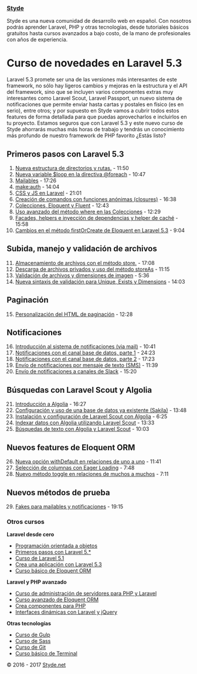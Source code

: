 ### [Styde](https://styde.net/)

Styde es una nueva comunidad de desarrollo web en español. Con nosotros podrás aprender Laravel, PHP y otras tecnologías, desde tutoriales básicos gratuitos hasta cursos avanzados a bajo costo, de la mano de profesionales con años de experiencia.

# Curso de novedades en Laravel 5.3
Laravel 5.3 promete ser una de las versiones más interesantes de este framework, no sólo hay ligeros cambios y mejoras en la estructura y el API del framework, sino que se incluyen varios componentes extras muy interesantes como Laravel Scout, Laravel Passport, un nuevo sistema de notificaciones que permite enviar hasta cartas y postales en físico (es en serio), entre otros; y por supuesto en Styde vamos a cubrir todos estos features de forma detallada para que puedas aprovecharlos e incluirlos en tu proyecto. Estamos seguros que con Laravel 5.3 y este nuevo curso de Styde ahorrarás muchas más horas de trabajo y tendrás un conocimiento más profundo de nuestro framework de PHP favorito ¿Estás listo?

## Primeros pasos con Laravel 5.3

1. [Nueva estructura de directorios y rutas.](https://styde.net/cambios-en-la-estructura-de-carpetas-y-rutas-en-laravel-5-3/) - 11:50
2. [Nueva variable $loop en la directiva @foreach](https://styde.net/la-nueva-variable-loop-en-la-directiva-foreach-de-blade//) - 10:47
3. [Mailables](https://styde.net/enviar-emails-con-mailables-en-laravel-5-3/) - 17:26
4. [make:auth](https://styde.net/registro-login-y-recuperacion-de-contrasena-con-makeauth-en-laravel-5-3/) - 14:04
5. [CSS y JS en Laravel](https://styde.net/javascript-y-css-en-laravel-5-3-con-elixir-gulp-y-webpack/) - 21:01
6. [Creación de comandos con funciones anónimas (closures)](https://styde.net/creacion-de-comandos-a-traves-de-funciones-anonimas-o-closures-en-laravel-5-3/) - 16:38
7. [Colecciones, Eloquent y Fluent](https://styde.net/colecciones-con-fluent-el-constructor-de-consultas-sql-de-laravel/) - 12:43
8. [Uso avanzado del método where en las Colecciones](https://styde.net/uso-avanzado-del-metodo-where-en-las-colecciones-en-laravel-5-3/) - 12:29
9. [Facades, helpers e inyección de dependencias y helper de caché](https://styde.net/facades-vs-helpers-vs-inyeccion-de-dependencias-y-helper-de-cache-en-laravel-5-3/) - 15:58
10. [Cambios en el método firstOrCreate de Eloquent en Laravel 5.3](https://styde.net/cambios-en-el-metodo-firstorcreate-de-eloquent-en-laravel-5-3/) - 9:04

## Subida, manejo y validación de archivos

11. [Almacenamiento de archivos con el método store.](https://styde.net/almacenamiento-de-archivos-en-laravel-5-3-con-el-metodo-store/) - 17:08
12. [Descarga de archivos privados y uso del método storeAs](https://styde.net/descarga-y-proteccion-de-archivos-en-laravel-5-3/) - 11:15
13. [Validación de archivos y dimensiones de imagen](https://styde.net/validacion-de-imagenes-con-la-nueva-regla-dimensions-de-laravel-5-3/) - 5:36
14. [Nueva sintaxis de validación para Unique, Exists y Dimensions](https://styde.net/nueva-sintaxis-para-las-reglas-de-validacion-dimensions-exists-unique-in-y-not_in-en-laravel-5-3/) - 14:03

## Paginación

15. [Personalización del HTML de paginación](https://styde.net/personalizacion-del-html-de-paginacion-con-blade-en-laravel-5-3/) - 12:28

## Notificaciones

16. [Introducción al sistema de notificaciones (via mail)](https://styde.net/introduccion-al-nuevo-sistema-de-notificaciones-de-laravel-5-3/) - 10:41
17. [Notificaciones con el canal base de datos, parte 1](https://styde.net/uso-del-sistema-de-notificaciones-en-la-base-de-datos-en-laravel-5-3-parte-1/) - 24:23
18. [Notificaciones con el canal base de datos, parte 2](https://styde.net/uso-de-sistema-de-notificaciones-en-la-base-de-datos-en-laravel-5-3-parte-2/) - 17:23
19. [Envío de notificaciones por mensaje de texto (SMS)](https://styde.net/notificaciones-por-mensaje-de-texto-sms-con-nexmo-en-laravel-5-3/) - 11:39
20. [Envío de notificaciones a canales de Slack](https://styde.net/envio-de-notificaciones-por-slack-en-laravel-5-3/) - 15:20

## Búsquedas con Laravel Scout y Algolia

21. [Introducción a Algolia](https://styde.net/introduccion-a-algolia/) - 16:27
22. [Configuración y uso de una base de datos ya existente (Sakila)](https://styde.net/configuracion-y-uso-de-una-base-de-datos-ya-existente-en-laravel-5-3/) - 13:48
23. [Instalación y configuración de Laravel Scout con Algolia](https://styde.net/instalacion-y-configuracion-de-laravel-scout-con-algolia-en-laravel-5-3/) - 6:25
24. [Indexar datos con Algolia utilizando Laravel Scout](https://styde.net/indexar-datos-en-algolia-con-laravel-scout-en-laravel-5-3/) - 13:33
25. [Búsquedas de texto con Algolia y Laravel Scout](https://styde.net/busquedas-de-texto-con-algolia-y-laravel-scout-en-laravel-5-3/) - 10:03

## Nuevos features de Eloquent ORM

26. [Nueva opción withDefault en relaciones de uno a uno](https://styde.net/metodo-with-default-en-las-relaciones-uno-a-uno-de-eloquent-en-laravel-5-3/) - 11:41
27. [Selección de columnas con Eager Loading](https://styde.net/seleccionar-columnas-especificas-con-eager-loading-en-laravel-5-3/) - 7:48
28. [Nuevo método toggle en relaciones de muchos a muchos](https://styde.net/uso-del-metodo-toggle-en-relaciones-de-muchos-a-muchos-de-laravel-5-3/) - 7:11

## Nuevos métodos de prueba

29. [Fakes para mailables y notificaciones](https://styde.net/uso-de-fakes-para-probar-mailables-y-notificaciones-con-phpunit-en-laravel-5-3/) - 19:15

### Otros cursos

**Laravel desde cero**
- [Programación orientada a objetos](https://styde.net/curso-de-programacion-orientada-a-objetos-con-php/)
- [Primeros pasos con Laravel 5.*](https://styde.net/curso-primeros-pasos-con-laravel-5/)
- [Curso de Laravel 5.1](https://styde.net/curso-introductorio-laravel-5-1/)
- [Crea una aplicación con Laravel 5.3](https://styde.net/curso-crea-una-aplicacion-con-laravel-5-3/)
- [Curso básico de Eloquent ORM](https://styde.net/curso-basico-de-eloquent-orm-con-laravel-5-1/)

**Laravel y PHP avanzado**
- [Curso de administración de servidores para PHP y Laravel](https://styde.net/curso-configuracion-administracion-de-servidores-php-laravel/)
- [Curso avanzado de Eloquent ORM](https://styde.net/curso-avanzado-de-eloquent-orm/)
- [Crea componentes para PHP](https://styde.net/curso-crea-componentes-para-php-y-laravel/)
- [Interfaces dinámicas con Laravel y jQuery](https://styde.net/curso-de-interfaces-dinamicas-con-laravel-y-jquery/)

**Otras tecnologías**
- [Curso de Gulp](https://styde.net/curso-gulp-y-herramientas-de-automatizacion/)
-	[Curso de Sass](https://styde.net/curso-de-sass/)
- [Curso de Git](https://styde.net/curso-de-git/)
- [Curso básico de Terminal](https://styde.net/curso-basico-de-terminal/)

© 2016 - 2017 [Styde.net](https://styde.net/)

